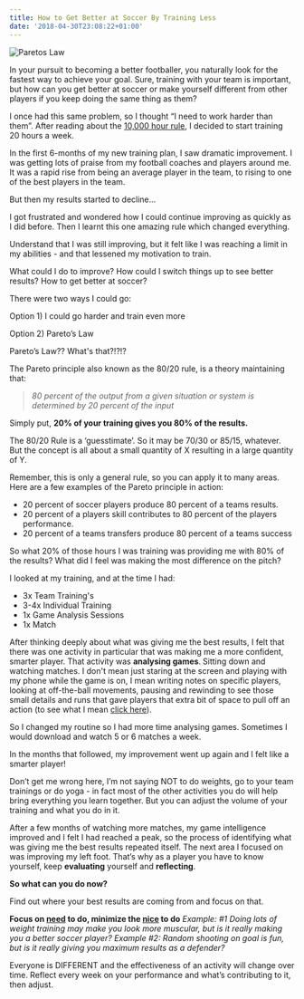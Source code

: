 ```yaml
---
title: How to Get Better at Soccer By Training Less
date: '2018-04-30T23:08:22+01:00'
---
```

![Paretos Law](/img/blog/paretos-law.jpg)

<p class="p1"><span class="s1">In your pursuit to becoming a better footballer, you naturally look for the fastest way to achieve your goal. Sure, training with your team is important, but how can you get better at soccer or make yourself different from other players if you keep doing the same thing as them? </span></p>
<p class="p1"><span class="s1">I once had this same problem, so I thought “I need to work harder than them”. After reading about the <a href="http://blog.fieldoo.com/2014/02/want-to-be-the-next-ronaldo-practice-10000-hours/">10,000 hour rule</a>, I decided to start training 20 hours a week. </span></p>
<p class="p1"><span class="s1">In the first 6-months of my new training plan, I saw dramatic improvement. I was getting lots of praise from my football coaches and players around me. It was a rapid rise from being an average player in the team, to rising to one of the best players in the team. </span></p>
<p class="p1"><span class="s1">But then my results started to decline…</span></p>
<p class="p1"><span class="s1">I got frustrated and wondered how I could continue improving as quickly as I did before. Then I learnt this one amazing rule which changed everything. </span></p>
<p class="p1"><span class="s1">Understand that I was still improving, but it felt like I was reaching a limit in my abilities - and that lessened my motivation to train.</span></p>
<p class="p1"><span class="s1">What could I do to improve? How could I switch things up to see better results? How to get better at soccer?
</span></p>
<p class="p1"><span class="s1">There were two ways I could go:</span></p>
<p class="p1"><span class="s1">Option 1) I could go harder and train even more</span></p>
<p class="p1"><span class="s1">Option 2) Pareto’s Law</span></p>
<p class="p1"><span class="s1">Pareto’s Law?? What's that?!?!?</span></p>
<p class="p1"><span class="s1">The Pareto principle also known as the 80/20 rule, is a theory maintaining that:</span></p>

<blockquote>
<p class="p1"><span class="s1"><i>80 percent of the output from a given situation or system is determined by 20 percent of the input</i></span></p>
</blockquote>
<p class="p1"><span class="s1">Simply put, <b>20% of your training gives you 80% of the results.</b></span></p>
<p class="p1"><span class="s1">The 80/20 Rule is a ‘guesstimate’. So it may be 70/30 or 85/15, whatever. But the concept is all about a small quantity of X resulting in a large quantity of Y.</span></p>
<p class="p1"><span class="s1">Remember, this is only a general rule, so you can apply it to many areas. Here are a few examples of the Pareto principle in action:</span></p>

<ul>
 	<li class="p1"><span class="s1">20 percent of soccer players produce 80 percent of a teams results.</span></li>
 	<li class="p1"><span class="s1">20 percent of a players skill contributes to 80 percent of the players performance.</span></li>
 	<li class="p1"><span class="s1">20 percent of a teams transfers produce 80 percent of a teams success</span></li>
</ul>
<p class="p1"><span class="s1">So what 20% of those hours I was training was providing me with 80% of the results? What did I feel was making the most difference on the pitch?</span></p>
<p class="p1"><span class="s1">I looked at my training, and at the time I had:</span></p>

<ul>
 	<li class="p1"><span class="s1">3x Team Training's</span></li>
 	<li class="p1">3-4x Individual Training</li>
 	<li class="p1"><span class="s1">1x Game Analysis Sessions</span></li>
 	<li class="p1">1x Match</li>
</ul>
<p class="p1"><span class="s1">After thinking deeply about what was giving me the best results, I felt that there was one activity in particular that was making me a more confident, smarter player. That activity was <b>analysing games</b>.<b> </b>Sitting down and watching matches. I don't mean just staring at the screen and playing with my phone while the game is on, I mean writing notes on specific players, looking at off-the-ball movements, pausing and rewinding to see those small details and runs that gave players that extra bit of space to pull off an action (to see what I mean <a href="https://www.youtube.com/watch?v=es8T2RBM6kU" target="_blank">click here</a>). </span></p>
<p class="p1"><span class="s1">So I changed my routine so I had more time analysing games. Sometimes I would download and watch 5 or 6 matches a week. </span></p>
<p class="p1"><span class="s1">In the months that followed, my improvement went up again and I felt like a smarter player!</span></p>
<p class="p1"><span class="s1">Don’t get me wrong here, I’m not saying NOT to do weights, go to your team trainings or do yoga - in fact most of the other activities you do will help bring everything you learn together. But you can adjust the volume of your training and what you do in it. </span></p>
<p class="p1"><span class="s1">After a few months of watching more matches, my game intelligence improved and I felt I had reached a peak, so the process of identifying what was giving me the best results repeated itself. The next area I focused on was improving my left foot. That’s why as a player you have to know yourself, keep <strong>evaluating</strong> yourself and <strong>reflecting</strong>. </span></p>
<p class="p1"><span class="s1"><b>So what can you do now?</b></span></p>
<p class="p1"><span class="s1">Find out where your best results are coming from and focus on that.</span></p>
<p class="p1"><span class="s1"><strong>Focus on <span style="text-decoration: underline;">need</span> to do, minimize the <span style="text-decoration: underline;">nice</span> to do</strong>
<i>Example: #1 Doing lots of weight training may make you look more muscular, but is it really making you a better soccer player?
Example #2: Random shooting on goal is fun, but is it really giving you maximum results as a defender? </i></span></p>
<p class="p1"><span class="s1">Everyone is DIFFERENT and the effectiveness of an activity will change over time. Reflect every week on your performance and what’s contributing to it, then adjust. </span></p>
